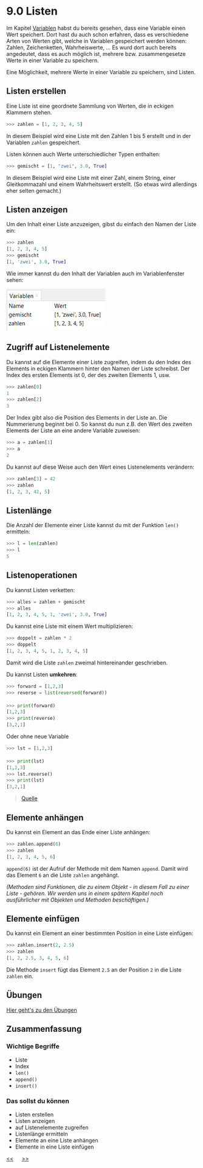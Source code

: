 # 9.0 Listen

Im Kapitel [Variablen](03.0_Variablen) habst du bereits gesehen, 
dass eine Variable einen Wert speichert. 
Dort hast du auch schon erfahren, dass es verschiedene Arten von
Werten gibt, welche in Variablen gespeichert werden können: 
Zahlen, Zeichenketten, Wahrheiswerte, ...
Es wurd dort auch bereits angedeutet, dass es auch möglich ist,
mehrere bzw. zusammengesetze Werte in einer Variable zu speichern.

Eine Möglichkeit, mehrere Werte in einer Variable zu speichern,
sind Listen.

## Listen erstellen

Eine Liste ist eine geordnete Sammlung von Werten, 
die in eckigen Klammern stehen.

```python
>>> zahlen = [1, 2, 3, 4, 5]
```

In diesem Beispiel wird eine Liste mit den Zahlen 1 bis 5 erstellt
und in der Variablen `zahlen` gespeichert.

Listen können auch Werte unterschiedlicher Typen enthalten:

```python
>>> gemischt = [1, "zwei", 3.0, True]
```

In diesem Beispiel wird eine Liste mit einer Zahl, einem String, 
einer Gleitkommazahl und einem Wahrheitswert erstellt.
(So etwas wird allerdings eher selten gemacht.)

## Listen anzeigen

Um den Inhalt einer Liste anzuzeigen, gibst du einfach den Namen der Liste ein:

```python
>>> zahlen
[1, 2, 3, 4, 5]
>>> gemischt
[1, 'zwei', 3.0, True]
```

Wie immer kannst du den Inhalt der Variablen auch im Variablenfenster sehen:

![VariablenFensterListen.png](../img/09.0/VariablenFensterListen.png)

## Zugriff auf Listenelemente

Du kannst auf die Elemente einer Liste zugreifen, 
indem du den Index des Elements in eckigen Klammern hinter den Namen der Liste schreibst.
Der Index des ersten Elements ist 0, der des zweiten Elements 1, usw.

```python
>>> zahlen[0]
1
>>> zahlen[2]
3
```

Der Index gibt also die Position des Elements in der Liste an. Die Nummerierung beginnt bei 0.
So kannst du nun z.B. den Wert des zweiten Elements der Liste an eine andere Variable zuweisen:

```python
>>> a = zahlen[1]
>>> a
2
```

Du kannst auf diese Weise auch den Wert eines Listenelements verändern:

```python
>>> zahlen[3] = 42
>>> zahlen
[1, 2, 3, 42, 5]
```

## Listenlänge

Die Anzahl der Elemente einer Liste kannst du mit der Funktion `len()` ermitteln:

```python
>>> l = len(zahlen)
>>> l
5
```

## Listenoperationen

Du kannst Listen verketten:

```python
>>> alles = zahlen + gemischt
>>> alles
[1, 2, 3, 4, 5, 1, 'zwei', 3.0, True]
```

Du kannst eine Liste mit einem Wert multiplizieren:

```python
>>> doppelt = zahlen * 2
>>> doppelt
[1, 2, 3, 4, 5, 1, 2, 3, 4, 5]
```

Damit wird die Liste `zahlen` zweimal hintereinander geschrieben.

Du kannst Listen **umkehren**:
```python
>>> forward = [1,2,3]
>>> reverse = list(reversed(forward))

>>> print(forward)
[1,2,3]
>>> print(reverse)
[3,2,1]
```

Oder ohne neue Variable

```python
>>> lst = [1,2,3]

>>> print(lst)
[1,2,3]
>>> lst.reverse()
>>> print(lst)
[3,2,1]
```

> [Quelle](https://www.geeksforgeeks.org/python-reversing-list/)

## Elemente anhängen

Du kannst ein Element an das Ende einer Liste anhängen:

```python
>>> zahlen.append(6)
>>> zahlen
[1, 2, 3, 4, 5, 6]
```

`append(6)` ist der Aufruf der Methode mit dem Namen `append`. 
Damit wird das Element `6` an die Liste `zahlen` angehängt.

*(Methoden sind Funktionen, 
die zu einem Objekt - in diesem Fall zu einer Liste - gehören. 
Wir werden uns in einem spätern Kapitel 
noch ausführlicher mit Objekten und Methoden beschäftigen.)*


## Elemente einfügen

Du kannst ein Element an einer bestimmten Position in eine Liste einfügen:

```python
>>> zahlen.insert(2, 2.5)
>>> zahlen
[1, 2, 2.5, 3, 4, 5, 6]
```
Die Methode `insert` fügt das Element `2.5` an der Position `2` in die Liste `zahlen` ein.


## Übungen
[Hier geht's zu den Übungen](../uebungen/UE_09.0_Listen.md)

## Zusammenfassung
### Wichtige Begriffe
- Liste
- Index
- `len()`
- `append()`
- `insert()`

### Das sollst du können
- Listen erstellen
- Listen anzeigen
- auf Listenelemente zugreifen
- Listenlänge ermitteln
- Elemente an eine Liste anhängen
- Elemente in eine Liste einfügen

[<<](08.0_IfElse.md) &emsp; [>>](09.1_Iteration.md)
